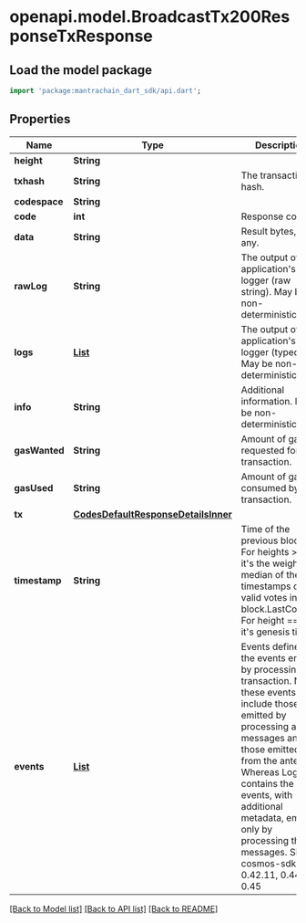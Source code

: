 # openapi.model.BroadcastTx200ResponseTxResponse

## Load the model package
```dart
import 'package:mantrachain_dart_sdk/api.dart';
```

## Properties
Name | Type | Description | Notes
------------ | ------------- | ------------- | -------------
**height** | **String** |  | [optional] 
**txhash** | **String** | The transaction hash. | [optional] 
**codespace** | **String** |  | [optional] 
**code** | **int** | Response code. | [optional] 
**data** | **String** | Result bytes, if any. | [optional] 
**rawLog** | **String** | The output of the application's logger (raw string). May be non-deterministic. | [optional] 
**logs** | [**List<BroadcastTx200ResponseTxResponseLogsInner>**](BroadcastTx200ResponseTxResponseLogsInner.md) | The output of the application's logger (typed). May be non-deterministic. | [optional] [default to const []]
**info** | **String** | Additional information. May be non-deterministic. | [optional] 
**gasWanted** | **String** | Amount of gas requested for transaction. | [optional] 
**gasUsed** | **String** | Amount of gas consumed by transaction. | [optional] 
**tx** | [**CodesDefaultResponseDetailsInner**](CodesDefaultResponseDetailsInner.md) |  | [optional] 
**timestamp** | **String** | Time of the previous block. For heights > 1, it's the weighted median of the timestamps of the valid votes in the block.LastCommit. For height == 1, it's genesis time. | [optional] 
**events** | [**List<Simulate200ResponseResultEventsInner>**](Simulate200ResponseResultEventsInner.md) | Events defines all the events emitted by processing a transaction. Note, these events include those emitted by processing all the messages and those emitted from the ante. Whereas Logs contains the events, with additional metadata, emitted only by processing the messages.  Since: cosmos-sdk 0.42.11, 0.44.5, 0.45 | [optional] [default to const []]

[[Back to Model list]](../README.md#documentation-for-models) [[Back to API list]](../README.md#documentation-for-api-endpoints) [[Back to README]](../README.md)


